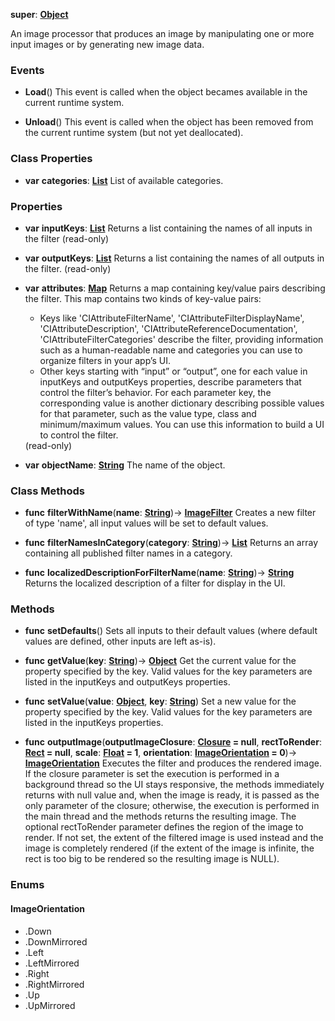 **super**: **[Object](../gravity/object.md)**

An image processor that produces an image by manipulating one or more input images or by generating new image data.

### Events

* **Load**()
This event is called when the object becames available in the current runtime system.

* **Unload**()
This event is called when the object has been removed from the current runtime system (but not yet deallocated).



### Class Properties

* **var** **categories**: **[List](../gravity/list.md)**
List of available categories.



### Properties

* **var** **inputKeys**: **[List](../gravity/list.md)**
Returns a list containing the names of all inputs in the filter \(read-only\)

* **var** **outputKeys**: **[List](../gravity/list.md)**
Returns a list containing the names of all outputs in the filter. \(read-only\)

* **var** **attributes**: **[Map](../gravity/map.md)**
Returns a map containing key/value pairs describing the filter. This map contains two kinds of key-value pairs:<ul><li>Keys like 'CIAttributeFilterName', 'CIAttributeFilterDisplayName', 'CIAttributeDescription', 'CIAttributeReferenceDocumentation', 'CIAttributeFilterCategories' describe the filter, providing information such as a human-readable name and categories you can use to organize filters in your app’s UI.</li><li>Other keys starting with “input” or “output”, one for each value in inputKeys and outputKeys properties, describe parameters that control the filter’s behavior. For each parameter key, the corresponding value is another dictionary describing possible values for that parameter, such as the value type, class and minimum/maximum values. You can use this information to build a UI to control the filter.</li></ul> \(read-only\)

* **var** **objectName**: **[String](../gravity/string.md)**
The name of the object.



### Class Methods

* **func** **filterWithName**(**name**: **[String](../gravity/string.md)**)-> <strong>[ImageFilter](ImageFilter.md)</strong> 
Creates a new filter of type 'name', all input values will be set to default values.

* **func** **filterNamesInCategory**(**category**: **[String](../gravity/string.md)**)-> <strong>[List](../gravity/list.md)</strong> 
Returns an array containing all published filter names in a category.

* **func** **localizedDescriptionForFilterName**(**name**: **[String](../gravity/string.md)**)-> <strong>[String](../gravity/string.md)</strong> 
Returns the localized description of a filter for display in the UI.



### Methods

* **func** **setDefaults**()
Sets all inputs to their default values (where default values are defined, other inputs are left as-is).

* **func** **getValue**(**key**: **[String](../gravity/string.md)**)-> <strong>[Object](../gravity/object.md)</strong> 
Get the current value for the property specified by the key. Valid values for the key parameters are listed in the inputKeys and outputKeys properties.

* **func** **setValue**(**value**: **[Object](../gravity/object.md)**, **key**: **[String](../gravity/string.md)**)
Set a new value for the property specified by the key. Valid values for the key parameters are listed in the inputKeys properties.

* **func** **outputImage**(**outputImageClosure**: **[Closure](../gravity/closure.md) = null**, **rectToRender**: **[Rect](Rect.md) = null**, **scale**: **[Float](../gravity/float.md) = 1**, **orientation**: **<a href="#_enum_ImageOrientation">ImageOrientation</a> = 0**)-> <strong><a href="#_enum_ImageOrientation">ImageOrientation</a></strong> 
Executes the filter and produces the rendered image. If the closure parameter is set the execution is performed in a background thread so the UI stays responsive, the methods immediately returns with null value and, when the image is ready, it is passed as the only parameter of the closure; otherwise, the execution is performed in the main thread and the methods returns the resulting image. The optional rectToRender parameter defines the region of the image to render. If not set, the extent of the filtered image is used instead and the image is completely rendered (if the extent of the image is infinite, the rect is too big to be rendered so the resulting image is NULL).





### Enums

<div id="_enum_ImageOrientation"></div>

#### ImageOrientation
 * .Down
 * .DownMirrored
 * .Left
 * .LeftMirrored
 * .Right
 * .RightMirrored
 * .Up
 * .UpMirrored



